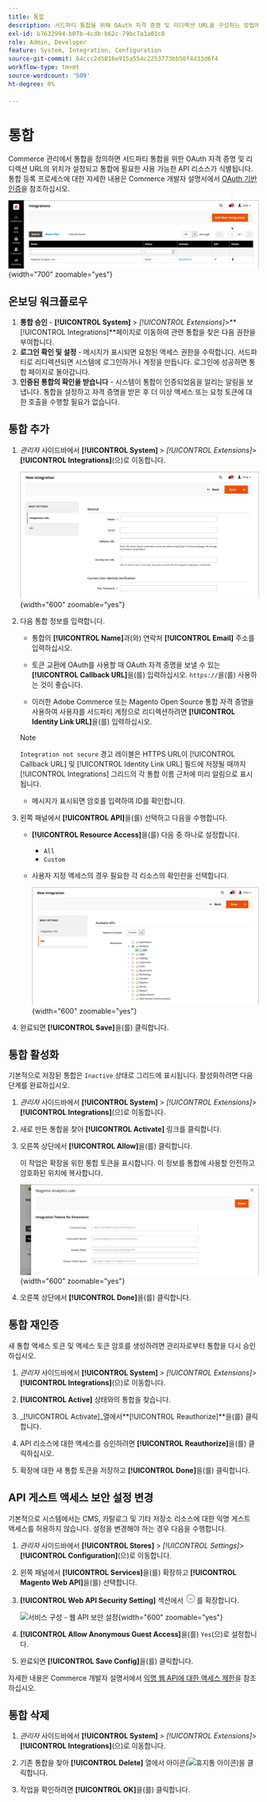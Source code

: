 ```yaml
---
title: 통합
description: 서드파티 통합을 위해 OAuth 자격 증명 및 리디렉션 URL을 구성하는 방법에 대해 알아봅니다.
exl-id: b7632994-b07b-4cdb-b62c-79bc7a3a01c8
role: Admin, Developer
feature: System, Integration, Configuration
source-git-commit: 64ccc2d5016e915a554c2253773bb50f4d33d6f4
workflow-type: tm+mt
source-wordcount: '509'
ht-degree: 0%

---
```


# 통합

Commerce 관리에서 통합을 정의하면 서드파티 통합을 위한 OAuth 자격 증명 및 리디렉션 URL의 위치가 설정되고 통합에 필요한 사용 가능한 API 리소스가 식별됩니다. 통합 등록 프로세스에 대한 자세한 내용은 Commerce 개발자 설명서에서 [OAuth 기반 인증](https://developer.adobe.com/commerce/webapi/get-started/authentication/gs-authentication-oauth/)을 참조하십시오.

![통합](./assets/integrations.png){width="700" zoomable="yes"}

## 온보딩 워크플로우

1. **통합 승인** - **[!UICONTROL System]** > _[!UICONTROL Extensions]_>**[!UICONTROL Integrations]**페이지로 이동하여 관련 통합을 찾은 다음 권한을 부여합니다.
1. **로그인 확인 및 설정** - 메시지가 표시되면 요청된 액세스 권한을 수락합니다. 서드파티로 리디렉션되면 시스템에 로그인하거나 계정을 만듭니다. 로그인에 성공하면 통합 페이지로 돌아갑니다.
1. **인증된 통합의 확인을 받습니다** - 시스템이 통합이 인증되었음을 알리는 알림을 보냅니다. 통합을 설정하고 자격 증명을 받은 후 더 이상 액세스 또는 요청 토큰에 대한 호출을 수행할 필요가 없습니다.

## 통합 추가

1. _관리자_ 사이드바에서 **[!UICONTROL System]** > _[!UICONTROL Extensions]_>**[!UICONTROL Integrations]**(으)로 이동합니다.

   ![새 통합](./assets/integration-new.png){width="600" zoomable="yes"}

1. 다음 통합 정보를 입력합니다.

   - 통합의 **[!UICONTROL Name]**&#x200B;과(와) 연락처 **[!UICONTROL Email]** 주소를 입력하십시오.

   - 토큰 교환에 OAuth를 사용할 때 OAuth 자격 증명을 보낼 수 있는 **[!UICONTROL Callback URL]**&#x200B;을(를) 입력하십시오. `https://`을(를) 사용하는 것이 좋습니다.

   - 이러한 Adobe Commerce 또는 Magento Open Source 통합 자격 증명을 사용하여 사용자를 서드파티 계정으로 리디렉션하려면 **[!UICONTROL Identity Link URL]**&#x200B;을(를) 입력하십시오.

   >[!NOTE]
   >
   > `Integration not secure` 경고 레이블은 HTTPS URL이 [!UICONTROL Callback URL] 및 [!UICONTROL Identity Link URL] 필드에 저장될 때까지 [!UICONTROL Integrations] 그리드의 각 통합 이름 근처에 미리 알림으로 표시됩니다.

   - 메시지가 표시되면 암호를 입력하여 ID를 확인합니다.

1. 왼쪽 패널에서 **[!UICONTROL API]**&#x200B;을(를) 선택하고 다음을 수행합니다.

   - **[!UICONTROL Resource Access]**&#x200B;을(를) 다음 중 하나로 설정합니다.

      - `All`
      - `Custom`

   - 사용자 지정 액세스의 경우 필요한 각 리소스의 확인란을 선택합니다.

     ![통합 - 사용 가능한 API](./assets/integrations-available-api.png){width="600" zoomable="yes"}

1. 완료되면 **[!UICONTROL Save]**&#x200B;을(를) 클릭합니다.

## 통합 활성화

기본적으로 저장된 통합은 `Inactive` 상태로 그리드에 표시됩니다. 활성화하려면 다음 단계를 완료하십시오.

1. _관리자_ 사이드바에서 **[!UICONTROL System]** > _[!UICONTROL Extensions]_>**[!UICONTROL Integrations]**(으)로 이동합니다.

1. 새로 만든 통합을 찾아 **[!UICONTROL Activate]** 링크를 클릭합니다.

1. 오른쪽 상단에서 **[!UICONTROL Allow]**&#x200B;을(를) 클릭합니다.

   이 작업은 확장을 위한 통합 토큰을 표시합니다. 이 정보를 통합에 사용할 안전하고 암호화된 위치에 복사합니다.

   ![확장을 위한 통합 토큰](./assets/integration-tokens-for-extensions.png){width="600" zoomable="yes"}

1. 오른쪽 상단에서 **[!UICONTROL Done]**&#x200B;을(를) 클릭합니다.

## 통합 재인증

새 통합 액세스 토큰 및 액세스 토큰 암호를 생성하려면 관리자로부터 통합을 다시 승인하십시오.

1. _관리자_ 사이드바에서 **[!UICONTROL System]** > _[!UICONTROL Extensions]_>**[!UICONTROL Integrations]**(으)로 이동합니다.

1. **[!UICONTROL Active]** 상태와의 통합을 찾습니다.

1. _[!UICONTROL Activate]_열에서&#x200B;**[!UICONTROL Reauthorize]**을(를) 클릭합니다.

1. API 리소스에 대한 액세스를 승인하려면 **[!UICONTROL Reauthorize]**&#x200B;을(를) 클릭하십시오.

1. 확장에 대한 새 통합 토큰을 저장하고 **[!UICONTROL Done]**&#x200B;을(를) 클릭합니다.

## API 게스트 액세스 보안 설정 변경

기본적으로 시스템에서는 CMS, 카탈로그 및 기타 저장소 리소스에 대한 익명 게스트 액세스를 허용하지 않습니다. 설정을 변경해야 하는 경우 다음을 수행합니다.

1. _관리자_ 사이드바에서 **[!UICONTROL Stores]** > _[!UICONTROL Settings]_>**[!UICONTROL Configuration]**(으)로 이동합니다.

1. 왼쪽 패널에서 **[!UICONTROL Services]**&#x200B;을(를) 확장하고 **[!UICONTROL Magento Web API]**&#x200B;을(를) 선택합니다.

1. **[!UICONTROL Web API Security Setting]** 섹션에서 ![확장 선택기](../assets/icon-display-expand.png)를 확장합니다.

   ![서비스 구성 - 웹 API 보안 설정](../configuration-reference/services/assets/web-api-security.png){width="600" zoomable="yes"}

1. **[!UICONTROL Allow Anonymous Guest Access]**&#x200B;을(를) `Yes`(으)로 설정합니다.

1. 완료되면 **[!UICONTROL Save Config]**&#x200B;을(를) 클릭합니다.

자세한 내용은 Commerce 개발자 설명서에서 [익명 웹 API에 대한 액세스 제한](https://developer.adobe.com/commerce/webapi/rest/use-rest/anonymous-api-security/)을 참조하십시오.

## 통합 삭제

1. _관리자_ 사이드바에서 **[!UICONTROL System]** > _[!UICONTROL Extensions]_>**[!UICONTROL Integrations]**(으)로 이동합니다.

1. 기존 통합을 찾아 **[!UICONTROL Delete]** 열에서 아이콘(![휴지통 아이콘](../assets/icon-delete-trashcan-solid.png))을 클릭합니다.

1. 작업을 확인하려면 **[!UICONTROL OK]**&#x200B;을(를) 클릭합니다.
